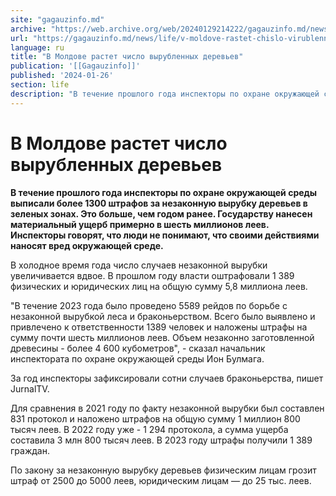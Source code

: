 ```yaml
---
site: "gagauzinfo.md"
archive: "https://web.archive.org/web/20240129214222/gagauzinfo.md/news/life/v-moldove-rastet-chislo-virublennih-derevev"
url: "https://gagauzinfo.md/news/life/v-moldove-rastet-chislo-virublennih-derevev"
language: ru
title: "В Молдове растет число вырубленных деревьев"
publication: '[[Gagauzinfo]]'
published: '2024-01-26'
section: life
description: "В течение прошлого года инспекторы по охране окружающей среды выписали более 1300 штрафов за незаконную вырубку деревьев в зеленых зонах. Это больше, чем годом ранее. Государству нанесен материальный ущерб примерно в шесть миллионов леев. Инспекторы говорят, что люди не понимают, что своими действиями наносят вред окружающей среде."
---
```


# В Молдове растет число вырубленных деревьев

**В течение прошлого года инспекторы по охране окружающей среды выписали более 1300 штрафов за незаконную вырубку деревьев в зеленых зонах. Это больше, чем годом ранее. Государству нанесен материальный ущерб примерно в шесть миллионов леев. Инспекторы говорят, что люди не понимают, что своими действиями наносят вред окружающей среде.**

В холодное время года число случаев незаконной вырубки увеличивается вдвое. В прошлом году власти оштрафовали 1 389 физических и юридических лиц на общую сумму 5,8 миллиона леев.

"В течение 2023 года было проведено 5589 рейдов по борьбе с незаконной вырубкой леса и браконьерством. Всего было выявлено и привлечено к ответственности 1389 человек и наложены штрафы на сумму почти шесть миллионов леев. Объем незаконно заготовленной древесины - более 4 600 кубометров", - сказал начальник инспектората по охране окружающей среды Ион Булмага.

За год инспекторы зафиксировали сотни случаев браконьерства, пишет JurnalTV.

Для сравнения в 2021 году по факту незаконной вырубки был составлен 831 протокол и наложено штрафов на общую сумму 1 миллион 800 тысяч леев. В 2022 году уже - 1 294 протокола, а сумма ущерба составила 3 млн 800 тысяч леев. В 2023 году штрафы получили 1 389 граждан.

По закону за незаконную вырубку деревьев физическим лицам грозит штраф от 2500 до 5000 леев, юридическим лицам — до 25 тыс. леев.